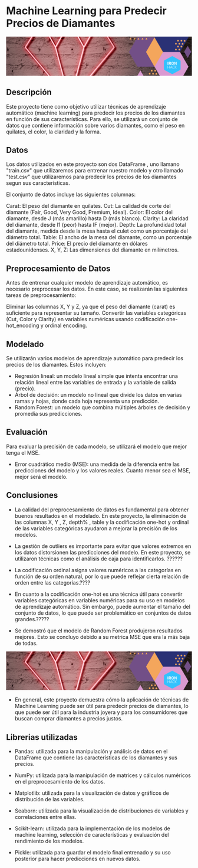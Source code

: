 # Machine Learning para Predecir Precios de Diamantes

![portada](https://github.com/Ironhack-Data-Madrid-Enero-2021/W7-Kaggle_competition/blob/main/images/PORTADA.jpg)

## Descripción

Este proyecto tiene como objetivo utilizar técnicas de aprendizaje automático (machine learning) para predecir los precios de los diamantes en función de sus características. Para ello, se utilizará un conjunto de datos que contiene información sobre varios diamantes, como el peso en quilates, el color, la claridad y la forma.

## Datos 
Los datos utilizados en este proyecto son dos DataFrame , uno llamano "train.csv" que utilizaremos para entrenar nuestro modelo y otro llamado "test.csv" que utilizaremos para predecir los precios de los diamantes segun sus características.

El conjunto de datos incluye las siguientes columnas:

Carat: El peso del diamante en quilates.
Cut: La calidad de corte del diamante (Fair, Good, Very Good, Premium, Ideal).
Color: El color del diamante, desde J (más amarillo) hasta D (más blanco).
Clarity: La claridad del diamante, desde I1 (peor) hasta IF (mejor).
Depth: La profundidad total del diamante, medida desde la mesa hasta el culet como un porcentaje del diámetro total.
Table: El ancho de la mesa del diamante, como un porcentaje del diámetro total.
Price: El precio del diamante en dólares estadounidenses.
X, Y, Z: Las dimensiones del diamante en milímetros.

## Preprocesamiento de Datos
Antes de entrenar cualquier modelo de aprendizaje automático, es necesario preprocesar los datos. En este caso, se realizarán las siguientes tareas de preprocesamiento:

Eliminar las columnas X, Y y Z, ya que el peso del diamante (carat) es suficiente para representar su tamaño.
Convertir las variables categóricas (Cut, Color y Clarity) en variables numéricas usando codificación one-hot_encoding y ordinal encoding.


## Modelado 

Se utilizarán varios modelos de aprendizaje automático para predecir los precios de los diamantes. Estos incluyen:

- Regresión lineal: un modelo lineal simple que intenta encontrar una relación lineal entre las variables de entrada y la variable de salida (precio).
- Árbol de decisión: un modelo no lineal que divide los datos en varias ramas y hojas, donde cada hoja representa una predicción.
- Random Forest: un modelo que combina múltiples árboles de decisión y promedia sus predicciones.

## Evaluación 
Para evaluar la precisión de cada modelo, se utilizará el modelo que mejor tenga el MSE.

- Error cuadrático medio (MSE): una medida de la diferencia entre las predicciones del modelo y los valores reales. Cuanto menor sea el MSE, mejor será el modelo.

## Conclusiones

- La calidad del preprocesamiento de datos es fundamental para obtener buenos resultados en el modelado. En este proyecto, la eliminación de las columnas X, Y , Z, depth% , table  y la codificación one-hot y ordinal de las variables categóricas ayudaron a mejorar la precisión de los modelos.

- La gestión de outliers es importante para evitar que valores extremos en los datos distorsionen las predicciones del modelo. En este proyecto, se utilizaron técnicas como el análisis de caja para identificarlos. ??????

- La codificación ordinal asigna valores numéricos a las categorías en función de su orden natural, por lo que puede reflejar cierta relación de orden entre las categorías.????

- En cuanto a la codificación one-hot es una técnica útil para convertir variables categóricas en variables numéricas para su uso en modelos de aprendizaje automático. Sin embargo, puede aumentar el tamaño del conjunto de datos, lo que puede ser problemático en conjuntos de datos grandes.?????

- Se demostró que el modelo de Random Forest produjeron resultados mejores. Esto se concluyo debido a su metrica MSE que era la más baja de todas. 

![portada](https://github.com/Ironhack-Data-Madrid-Enero-2021/W7-Kaggle_competition/blob/main/images/PORTADA.jpg)

- En general, este proyecto demuestra cómo la aplicación de técnicas de Machine Learning puede ser útil para predecir precios de diamantes, lo que puede ser útil para la industria joyera y para los consumidores que buscan comprar diamantes a precios justos.

## Librerias utilizadas 

- Pandas: utilizada para la manipulación y análisis de datos en el DataFrame que contiene las características de los diamantes y sus precios.

- NumPy: utilizada para la manipulación de matrices y cálculos numéricos en el preprocesamiento de los datos.

- Matplotlib: utilizada para la visualización de datos y gráficos de distribución de las variables.

- Seaborn: utilizada para la visualización de distribuciones de variables y correlaciones entre ellas.

- Scikit-learn: utilizada para la implementación de los modelos de machine learning, selección de características y evaluación del rendimiento de los modelos.

- Pickle: utilizada para guardar el modelo final entrenado y su uso posterior para hacer predicciones en nuevos datos.